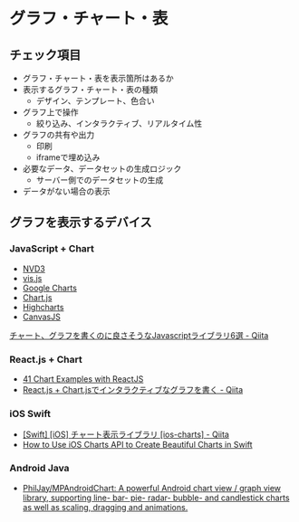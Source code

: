 # グラフ・チャート・表

## チェック項目

* グラフ・チャート・表を表示箇所はあるか
* 表示するグラフ・チャート・表の種類 
	* デザイン、テンプレート、色合い
* グラフ上で操作
	* 絞り込み、インタラクティブ、リアルタイム性
* グラフの共有や出力
	* 印刷
	* iframeで埋め込み
* 必要なデータ、データセットの生成ロジック
	* サーバー側でのデータセットの生成
* データがない場合の表示

## グラフを表示するデバイス

### JavaScript + Chart

* [NVD3](http://nvd3.org/)
* [vis.js](http://visjs.org/)
* [Google Charts](https://developers.google.com/chart/)
* [Chart.js](http://www.chartjs.org/docs/)
* [Highcharts](http://www.highcharts.com/)
* [CanvasJS](http://canvasjs.com/)

[チャート、グラフを書くのに良さそうなJavascriptライブラリ6選 - Qiita](http://qiita.com/awakia/items/d064c772b759333c209a)

### React.js + Chart

* [41 Chart Examples with ReactJS](https://react.rocks/tag/Chart)
* [React.js + Chart.jsでインタラクティブなグラフを書く - Qiita](http://qiita.com/mnishiguchi/items/226c0a4bd85e4da54f42)

### iOS Swift

* [[Swift] [iOS] チャート表示ライブラリ [ios-charts] - Qiita](http://qiita.com/touyu/items/4fbd6d8187eb74752ba0)
* [How to Use iOS Charts API to Create Beautiful Charts in Swift](http://www.appcoda.com/ios-charts-api-tutorial/)

### Android Java

* [PhilJay/MPAndroidChart: A powerful Android chart view / graph view library, supporting line- bar- pie- radar- bubble- and candlestick charts as well as scaling, dragging and animations.](https://github.com/PhilJay/MPAndroidChart)


